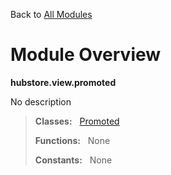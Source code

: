 Back to [All Modules](https://github.com/pyrustic/hubstore/blob/master/docs/modules/README.md#readme)

# Module Overview

**hubstore.view.promoted**
 
No description

> **Classes:** &nbsp; [Promoted](https://github.com/pyrustic/hubstore/blob/master/docs/modules/content/hubstore.view.promoted/content/classes/Promoted.md#class-promoted)
>
> **Functions:** &nbsp; None
>
> **Constants:** &nbsp; None
